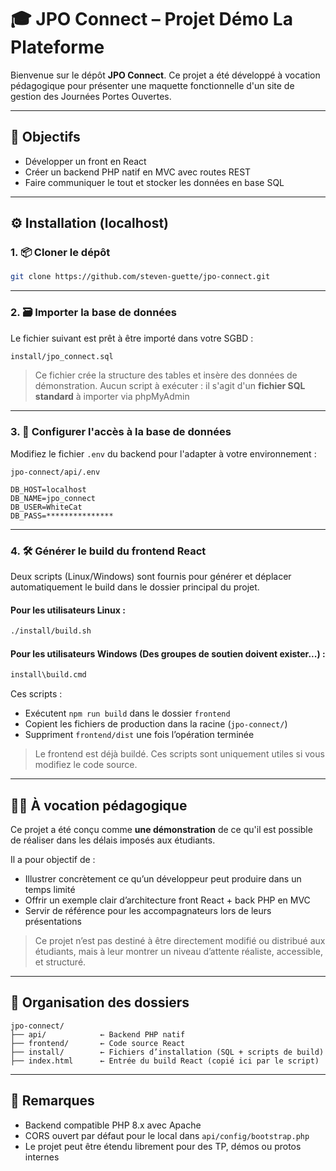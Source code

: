 # 🎓 JPO Connect – Projet Démo La Plateforme

Bienvenue sur le dépôt **JPO Connect**.
Ce projet a été développé à vocation pédagogique pour présenter une maquette fonctionnelle d'un site de gestion des Journées Portes Ouvertes.

---

## 🧐 Objectifs

* Développer un front en React
* Créer un backend PHP natif en MVC avec routes REST
* Faire communiquer le tout et stocker les données en base SQL

---

## ⚙️ Installation (localhost)

### 1. 📦 Cloner le dépôt

```bash
git clone https://github.com/steven-guette/jpo-connect.git
```

---

### 2. 🗃️ Importer la base de données

Le fichier suivant est prêt à être importé dans votre SGBD :

```bash
install/jpo_connect.sql
```

> Ce fichier crée la structure des tables et insère des données de démonstration. Aucun script à exécuter : il s'agit d'un **fichier SQL standard** à importer via phpMyAdmin

---

### 3. 🔧 Configurer l'accès à la base de données

Modifiez le fichier `.env` du backend pour l'adapter à votre environnement :

```
jpo-connect/api/.env
```

```env
DB_HOST=localhost
DB_NAME=jpo_connect
DB_USER=WhiteCat
DB_PASS=***************
```

---

### 4. 🛠️ Générer le build du frontend React

Deux scripts (Linux/Windows) sont fournis pour générer et déplacer automatiquement le build dans le dossier principal du projet.

#### Pour les utilisateurs Linux :

```bash
./install/build.sh
```

#### Pour les utilisateurs Windows (Des groupes de soutien doivent exister...) :

```cmd
install\build.cmd
```

Ces scripts :

* Exécutent `npm run build` dans le dossier `frontend`
* Copient les fichiers de production dans la racine (`jpo-connect/`)
* Suppriment `frontend/dist` une fois l’opération terminée

> Le frontend est déjà buildé. Ces scripts sont uniquement utiles si vous modifiez le code source.

---

## 👨‍🏫 À vocation pédagogique

Ce projet a été conçu comme **une démonstration** de ce qu'il est possible de réaliser dans les délais imposés aux étudiants.

Il a pour objectif de :

* Illustrer concrètement ce qu’un développeur peut produire dans un temps limité
* Offrir un exemple clair d’architecture front React + back PHP en MVC
* Servir de référence pour les accompagnateurs lors de leurs présentations

> Ce projet n’est pas destiné à être directement modifié ou distribué aux étudiants, mais à leur montrer un niveau d’attente réaliste, accessible, et structuré.

---

## 🧭 Organisation des dossiers

```
jpo-connect/
├── api/            ← Backend PHP natif
├── frontend/       ← Code source React 
├── install/        ← Fichiers d’installation (SQL + scripts de build)
├── index.html      ← Entrée du build React (copié ici par le script)
```

---

## 📌 Remarques

* Backend compatible PHP 8.x avec Apache
* CORS ouvert par défaut pour le local dans `api/config/bootstrap.php`
* Le projet peut être étendu librement pour des TP, démos ou protos internes
